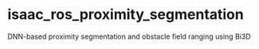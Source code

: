 # isaac_ros_proximity_segmentation
DNN-based proximity segmentation and obstacle field ranging using Bi3D
